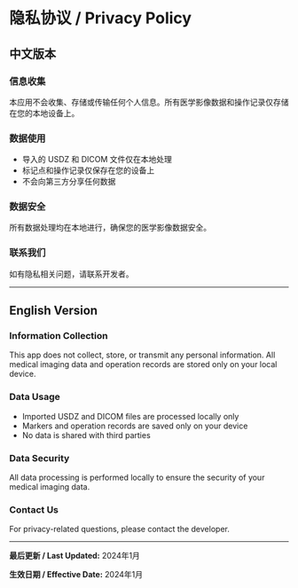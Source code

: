 # 隐私协议 / Privacy Policy

## 中文版本

### 信息收集
本应用不会收集、存储或传输任何个人信息。所有医学影像数据和操作记录仅存储在您的本地设备上。

### 数据使用
- 导入的 USDZ 和 DICOM 文件仅在本地处理
- 标记点和操作记录仅保存在您的设备上
- 不会向第三方分享任何数据

### 数据安全
所有数据处理均在本地进行，确保您的医学影像数据安全。

### 联系我们
如有隐私相关问题，请联系开发者。

---

## English Version

### Information Collection
This app does not collect, store, or transmit any personal information. All medical imaging data and operation records are stored only on your local device.

### Data Usage
- Imported USDZ and DICOM files are processed locally only
- Markers and operation records are saved only on your device
- No data is shared with third parties

### Data Security
All data processing is performed locally to ensure the security of your medical imaging data.

### Contact Us
For privacy-related questions, please contact the developer.

---

**最后更新 / Last Updated:** 2024年1月

**生效日期 / Effective Date:** 2024年1月
